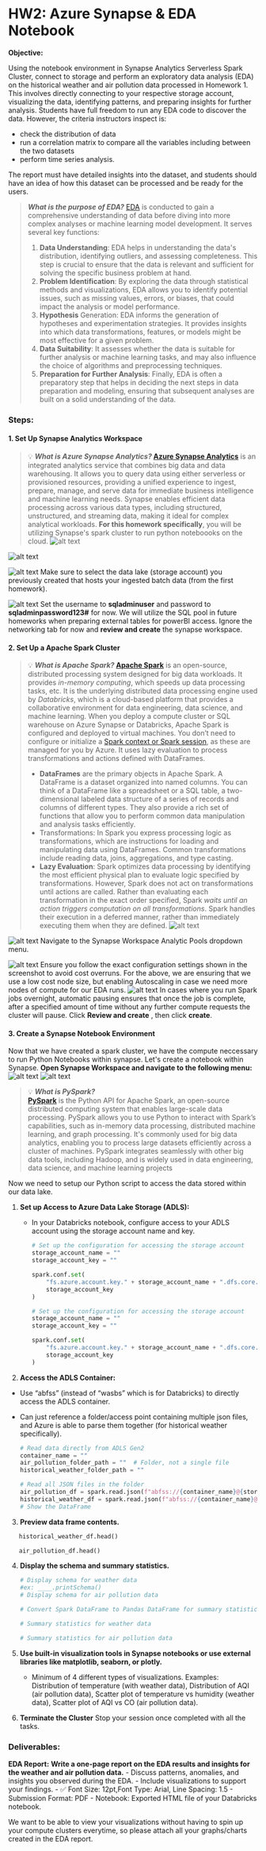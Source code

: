# HW2: Azure Synapse & EDA Notebook

**Objective:**

Using the notebook environment in Synapse Analytics Serverless Spark Cluster, connect to storage and perform an exploratory data analysis (EDA) on the historical weather and air pollution data processed in Homework 1. This involves directly connecting to your respective storage account, visualizing the data, identifying patterns, and preparing insights for further analysis. Students have full freedom to run any EDA code to discover the data. However, the criteria instructors inspect is: 
- check the distribution of data
- run a correlation matrix to compare all the variables including between the two datasets
- perform time series analysis. 

The report must have detailed insights into the dataset, and students should have an idea of how this dataset can be processed and be ready for the users.


>***What is the purpose of EDA?***
[EDA](https://learn.microsoft.com/en-us/ai/playbook/capabilities/experimentation/exploratory-data-analysis) is conducted to gain a comprehensive understanding of data before diving into more complex analyses or machine learning model development. It serves several key functions:
>1. **Data Understanding**: EDA helps in understanding the data's distribution, identifying outliers, and assessing completeness. This step is crucial to ensure that the data is relevant and sufficient for solving the specific business problem at hand.
>2. **Problem Identification**: By exploring the data through statistical methods and visualizations, EDA allows you to identify potential issues, such as missing values, errors, or biases, that could impact the analysis or model performance.
>3. **Hypothesis** Generation: EDA informs the generation of hypotheses and experimentation strategies. It provides insights into which data transformations, features, or models might be most effective for a given problem.
>4. **Data Suitability**: It assesses whether the data is suitable for further analysis or machine learning tasks, and may also influence the choice of algorithms and preprocessing techniques.
>5. **Preparation for Further Analysis**: Finally, EDA is often a preparatory step that helps in deciding the next steps in data preparation and modeling, ensuring that subsequent analyses are built on a solid understanding of the data.

### Steps:

#### 1. Set Up Synapse Analytics Workspace
>💡 ***What is Azure Synapse Analytics?*
[Azure Synapse Analytics](https://azure.microsoft.com/en-us/products/synapse-analytics#:~:text=Azure%20Synapse%20Analytics%20is%20an,log%20and%20time%20series%20analytics)** is an integrated analytics service that combines big data and data warehousing. It allows you to query data using either serverless or provisioned resources, providing a unified experience to ingest, prepare, manage, and serve data for immediate business intelligence and machine learning needs. Synapse enables efficient data processing across various data types, including structured, unstructured, and streaming data, making it ideal for complex analytical workloads.
**For this homework specifically**, you will be utilizing Synapse's spark cluster to run python noteboooks on the cloud.
>![alt text](images/image-2.png)

![alt text](images/image2.png)

![alt text](images/image.png)
Make sure to select the data lake (storage account) you previously created that hosts your ingested batch data (from the first homework).

![alt text](images/image-1.png)
Set the username to **sqladminuser** and password to **sqladminpassword123#** for now. We will utilize the SQL pool in future homeworks when preparing external tables for powerBI access. 
Ignore the networking tab for now and **review and create** the synapse workspace.



#### 2. Set Up a Apache Spark Cluster
>💡 ***What is Apache Spark?*
[Apache Spark](https://learn.microsoft.com/en-us/azure/databricks/spark/)** is an open-source, distributed processing system designed for big data workloads. It provides *in-memory computing*, which speeds up data processing tasks, etc. It is the underlying distributed data processing engine used by *Databricks*, which is a cloud-based platform that provides a collaborative environment for data engineering, data science, and machine learning. When you deploy a compute cluster or SQL warehouse on Azure Synapse or Databricks, Apache Spark is configured and deployed to virtual machines. You don’t need to configure or initialize a [Spark context or Spark session](https://www.notion.so/HW7-Batch-Processing-c41cbdf25444472aa84f9680514868df?pvs=21), as these are managed for you by Azure. It uses lazy evaluation to process transformations and actions defined with DataFrames.
>- **DataFrames** are the primary objects in Apache Spark. A DataFrame is a dataset organized into named columns. You can think of a DataFrame like a spreadsheet or a SQL table, a two-dimensional labeled data structure of a series of records and columns of different types. They also provide a rich set of functions that allow you to perform common data manipulation and analysis tasks efficiently.
>- Transformations: In Spark you express processing logic as transformations, which are instructions for loading and manipulating data using DataFrames. Common transformations include reading data, joins, aggregations, and type casting.
>- **Lazy Evaluation**: Spark optimizes data processing by identifying the most efficient physical plan to evaluate logic specified by transformations. However, Spark does not act on transformations until actions are called. Rather than evaluating each transformation in the exact order specified, Spark *waits until an action triggers computation on all transformations*. Spark handles their execution in a deferred manner, rather than immediately executing them when they are defined.
>![alt text](images/image-4.png)

![alt text](images/image-3.png)
Navigate to the Synapse Workspace Analytic Pools dropdown menu.

![alt text](images/image-6.png)
Ensure you follow the exact configuration settings shown in the screenshot to avoid cost overruns. For the above, we are ensuring that we use a low cost node size, but enabling Autoscaling in case we need more nodes of compute for our EDA runs.
![alt text](images/image-7.png)
In cases where you run Spark jobs overnight, automatic pausing ensures that once the job is complete, after a specified amount of time without any further compute requests the cluster will pause.
Click **Review and create** , then click **create**.


#### 3. Create a Synapse Notebook Environment
Now that we have created a spark cluster, we have the compute neccessary to run Python Notebooks within synapse. Let's create a notebook within Synapse. **Open Synapse Workspace and navigate to the following menu:**
![alt text](images/image-a.png)
![alt text](images/image-8.png)
>💡 ***What is PySpark?*   
>[PySpark](https://learn.microsoft.com/en-us/azure/databricks/pyspark/)** is the Python API for Apache Spark, an open-source distributed computing system that enables large-scale data processing. PySpark allows you to use Python to interact with Spark’s capabilities, such as in-memory data processing, distributed machine learning, and graph processing. It's commonly used for big data analytics, enabling you to process large datasets efficiently across a cluster of machines. PySpark integrates seamlessly with other big data tools, including Hadoop, and is widely used in data engineering, data science, and machine learning projects

Now we need to setup our Python script to access the data stored within our data lake.

1. **Set up Access to Azure Data Lake Storage (ADLS):**
    - In your Databricks notebook, configure access to your ADLS account using the storage account name and key.
  
        ```python
        # Set up the configuration for accessing the storage account
        storage_account_name = ""
        storage_account_key = ""

        spark.conf.set(
            "fs.azure.account.key." + storage_account_name + ".dfs.core.windows.net",
            storage_account_key
        )

        ```
        
        ```python
        # Set up the configuration for accessing the storage account
        storage_account_name = ""
        storage_account_key = ""

        spark.conf.set(
            "fs.azure.account.key." + storage_account_name + ".dfs.core.windows.net",
            storage_account_key
        )

        ```
2. **Access the ADLS Container:**

- Use “abfss” (instead of “wasbs” which is for Databricks) to directly access the ADLS container.
- Can just reference a folder/access point containing multiple json files, and Azure is able to parse them together (for historical weather specifically).
    
    ```python
    # Read data directly from ADLS Gen2
    container_name = ""
    air_pollution_folder_path = ""  # Folder, not a single file
    historical_weather_folder_path = ""

    # Read all JSON files in the folder
    air_pollution_df = spark.read.json(f"abfss://{container_name}@{storage_account_name}.dfs.core.windows.net/{air_pollution_folder_path}")
    historical_weather_df = spark.read.json(f"abfss://{container_name}@{storage_account_name}.dfs.core.windows.net/{historical_weather_folder_path}")
    # Show the DataFrame
    ```
  
3. **Preview data frame contents.**
 ```python
    historical_weather_df.head()

    air_pollution_df.head()
  ```
  
4. **Display the schema and summary statistics.**
    
    ```python
    # Display schema for weather data
    #ex: ____.printSchema()
    # Display schema for air pollution data
    
    # Convert Spark DataFrame to Pandas DataFrame for summary statistics (.toPandas())
    
    # Summary statistics for weather data
    
    # Summary statistics for air pollution data
    ```


5. **Use built-in visualization tools in Synapse notebooks or use external libraries like matplotlib, seaborn, or plotly.**
    - Minimum of 4 different types of visualizations. Examples: Distribution of temperature (with weather data), Distribution of AQI (air pollution data), Scatter plot of temperature vs humidity (weather data), Scatter plot of AQI vs CO (air pollution data).

6. **Terminate the Cluster**
    Stop your session once completed with all the tasks.
### Deliverables:

**EDA Report:** 
    **Write a one-page report on the EDA results and insights for the weather and air pollution data.**
    - Discuss patterns, anomalies, and insights you observed during the EDA.
    - Include visualizations to support your findings.
    - ✅ Font Size: 12pt,Font Type: Arial, Line Spacing: 1.5
    - Submission Format: PDF
    - Notebook: Exported HTML file of your Databricks notebook.

We want to be able to view your visualizations without having to spin up your compute clusters everytime, so please attach all your graphs/charts created in the EDA report.
